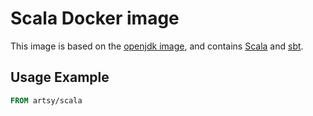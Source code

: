 # Scala Docker image

This image is based on the [openjdk image](https://hub.docker.com/_/openjdk/), and contains
[Scala](http://www.scala-lang.org/) and [sbt](https://www.scala-sbt.org/).

## Usage Example

```Dockerfile
FROM artsy/scala
```
